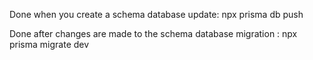 Done when you create a schema
database update: npx prisma db push

Done after changes are made to the schema
database migration : npx prisma migrate dev
